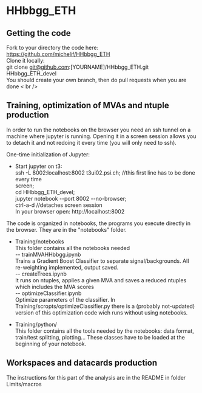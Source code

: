 # HHbbgg_ETH
## Getting the code
Fork to your directory the code here: https://github.com/michelif/HHbbgg_ETH <br />
Clone it locally:<br />
git clone git@github.com:[YOURNAME]/HHbbgg_ETH.git HHbbgg_ETH_devel <br />
You should create your own branch, then do pull requests when you are done < br />

## Training, optimization of MVAs and ntuple production
In order to run the notebooks on the browser you need an ssh tunnel on a machine where jupyter is running.
Opening it in a screen session allows you to detach it and not redoing it every time
(you will only need to ssh). <br/>

One-time initialization of Jupyter: <br />
- Start jupyter on t3: <br />
ssh -L 8002:localhost:8002 t3ui02.psi.ch;  //this first line has to be done every time<br />
screen; <br />
cd HHbbgg_ETH_devel; <br />
jupyter notebook --port 8002 --no-browser; <br />
ctrl-a-d //detaches screen session <br/>
In your browser open: http://localhost:8002 <br />

The code is organized in notebooks, the programs you execute directly in the browser. They
are in the "notebooks" folder. <br />

- Training/notebooks <br />
This folder contains all the notebooks needed <br />
-- trainMVAHHbbgg.ipynb  <br />
Trains a Gradient Boost Classifier to separate signal/backgrounds. All re-weighting implemented, output saved. <br />
-- createTrees.ipynb <br />
It runs on ntuples, applies a given MVA and saves a reduced ntuples which includes the MVA scores <br />
-- optimizeClassifier.ipynb <br />
Optimize parameters of the classifier. In Training/scropts/optimizeClassifier.py there is a (probably not-updated) version
of this optimization code wich runs without using notebooks. 


- Training/python/<br />
This folder contains all the tools needed by the notebooks:
data format, train/test splitting, plotting...
These classes have to be loaded at the beginning of your notebook.


## Workspaces and datacards production
The instructions for this part of the analysis are in the README in folder Limits/macros

